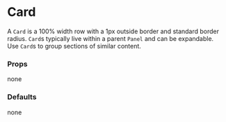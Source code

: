 # Card

A `Card` is a 100% width row with a 1px outside border and standard border radius. `Card`s typically live within a parent `Panel` and can be expandable. Use `Card`s to group sections of similar content.

### Props
none

### Defaults
none
